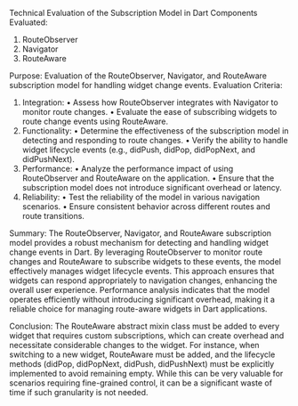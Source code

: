 Technical Evaluation of the Subscription Model in Dart
Components Evaluated:
1.	RouteObserver
2.	Navigator
3.	RouteAware

Purpose: Evaluation of the RouteObserver, Navigator, and RouteAware subscription model for handling widget change events.
Evaluation Criteria:
1.	Integration:
	•	Assess how RouteObserver integrates with Navigator to monitor route changes.
	•	Evaluate the ease of subscribing widgets to route change events using RouteAware.
2.	Functionality:
	•	Determine the effectiveness of the subscription model in detecting and responding to route changes.
	•	Verify the ability to handle widget lifecycle events (e.g., didPush, didPop, didPopNext, and didPushNext).
3.	Performance:
	•	Analyze the performance impact of using RouteObserver and RouteAware on the application.
	•	Ensure that the subscription model does not introduce significant overhead or latency.
4.	Reliability:
	•	Test the reliability of the model in various navigation scenarios.
	•	Ensure consistent behavior across different routes and route transitions.
	
Summary: The RouteObserver, Navigator, and RouteAware subscription model provides a robust mechanism for detecting and handling widget change events in Dart. By leveraging RouteObserver to monitor route changes and RouteAware to subscribe widgets to these events, the model effectively manages widget lifecycle events. This approach ensures that widgets can respond appropriately to navigation changes, enhancing the overall user experience. Performance analysis indicates that the model operates efficiently without introducing significant overhead, making it a reliable choice for managing route-aware widgets in Dart applications.

Conclusion: The RouteAware abstract mixin class must be added to every widget that requires custom subscriptions, which can create overhead and necessitate considerable changes to the widget. For instance, when switching to a new widget, RouteAware must be added, and the lifecycle methods (didPop, didPopNext, didPush, didPushNext) must be explicitly implemented to avoid remaining empty. While this can be very valuable for scenarios requiring fine-grained control, it can be a significant waste of time if such granularity is not needed.


